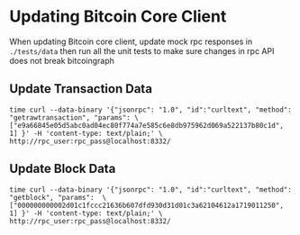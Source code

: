 # Updating Bitcoin Core Client

When updating Bitcoin core client, update mock rpc responses in `./tests/data`
then run all the unit tests to make sure changes in rpc API does not break bitcoingraph

## Update Transaction Data 

    time curl --data-binary '{"jsonrpc": "1.0", "id":"curltext", "method": "getrawtransaction", "params": \
    ["e9a66845e05d5abc0ad04ec80f774a7e585c6e8db975962d069a522137b80c1d", 1] }' -H 'content-type: text/plain;' \
    http://rpc_user:rpc_pass@localhost:8332/

## Update Block Data

    time curl --data-binary '{"jsonrpc": "1.0", "id":"curltext", "method": "getblock", "params":  \
    ["000000000002d01c1fccc21636b607dfd930d31d01c3a62104612a1719011250", 1] }' -H 'content-type: text/plain;' \
    http://rpc_user:rpc_pass@localhost:8332/